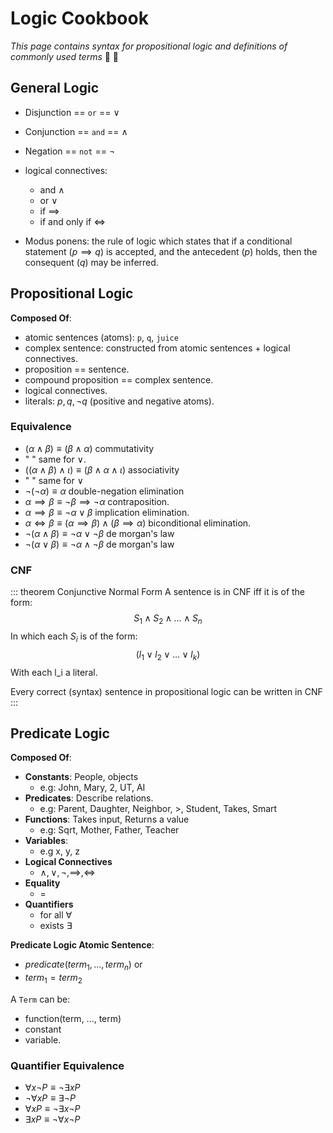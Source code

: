 # Logic Cookbook

*This page contains syntax for propositional logic and definitions of commonly used terms* :ramen: :notebook_with_decorative_cover:

## General Logic

+ Disjunction == `or` == $\vee$ 
+ Conjunction == `and` == $\wedge$
+ Negation == `not` == $\neg$

+ logical connectives:
    + and $\wedge$
    + or $\vee$
    + if $\implies$
    + if and only if $\iff$

+ Modus ponens: the rule of logic which states that if a conditional statement ($p \implies q$) is accepted, and the antecedent ($p$) holds, then the consequent ($q$) may be inferred.

## Propositional Logic

**Composed Of**:
+ atomic sentences (atoms): `p`, `q`, `juice`
+ complex sentence: constructed from atomic sentences + logical connectives.
+ proposition == sentence.
+ compound proposition == complex sentence.
+ logical connectives.
+ literals: $p, q, \neg q$ (positive and negative atoms).

### Equivalence

+ $(\alpha \wedge \beta) \equiv (\beta \wedge \alpha)$ commutativity
+ " " same for $\vee$.
+ $((\alpha \wedge \beta) \wedge \iota) \equiv (\beta \wedge \alpha \wedge \iota)$ associativity
+ " " same for $\vee$
+ $\neg(\neg \alpha) \equiv \alpha$ double-negation elimination
+ $\alpha \implies \beta \equiv \neg \beta \implies \neg \alpha$ contraposition.
+ $\alpha \implies \beta \equiv \neg \alpha \vee \beta$ implication elimination.
+ $\alpha \iff \beta \equiv (\alpha \implies \beta) \wedge (\beta \implies \alpha)$ biconditional elimination.
+ $\neg(\alpha \wedge \beta) \equiv \neg \alpha \vee \neg \beta$ de morgan's law
+ $\neg(\alpha \vee \beta) \equiv \neg \alpha \wedge \neg \beta$ de morgan's law

### CNF

::: theorem Conjunctive Normal Form
A sentence is in CNF iff it is of the form:
$$S_1 \wedge S_2 \wedge \dots \wedge S_n$$
In which each $S_i$ is of the form:
$$(l_1 \vee l_2 \vee \dots \vee l_k)$$
With each l_i a literal.

Every correct (syntax) sentence in propositional logic can be written in CNF
:::

## Predicate Logic

**Composed Of**:
+ **Constants**: People, objects
    + e.g: John, Mary, 2, UT, AI
+ **Predicates**: Describe relations.
    + e.g: Parent, Daughter, Neighbor, >, Student, Takes, Smart
+ **Functions**: Takes input, Returns a value
    + e.g: Sqrt, Mother, Father, Teacher
+ **Variables**: 
    + e.g x, y, z
+ **Logical Connectives**
    + $\wedge, \vee, \neg, \implies, \iff$
+ **Equality**
    + =
+ **Quantifiers**
    + for all $\forall$
    + exists $\exists$

**Predicate Logic Atomic Sentence**:
+ $predicate(term_1, ..., term_n)$
or
+ $term_1 = term_2$

A `Term` can be:
+ function(term, ..., term)
+ constant
+ variable.

### Quantifier Equivalence
+ $\forall x \neg P \equiv \neg \exists x P$
+ $\neg \forall x P \equiv \exists \neg P$
+ $\forall x P \equiv \neg \exists x \neg P$
+ $\exists x P \equiv \neg \forall x \neg P$


